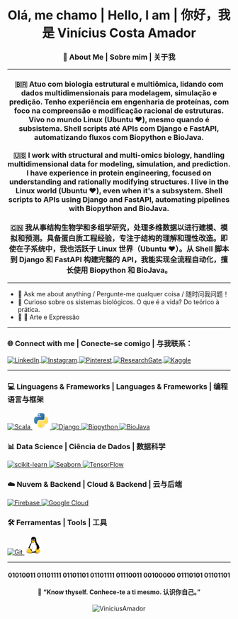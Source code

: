 <h1 align="center">Olá, me chamo | Hello, I am | 你好，我是 Vinícius Costa Amador</h1>

<h3 align="center">💬 About Me | Sobre mim | 关于我</h3>

---

<h3 align="center">
🇧🇷 Atuo com biologia estrutural e multiômica, lidando com dados multidimensionais para modelagem, simulação e predição. Tenho experiência em engenharia de proteínas, com foco na compreensão e modificação racional de estruturas. Vivo no mundo Linux (Ubuntu ❤️), mesmo quando é subsistema. Shell scripts até APIs com Django e FastAPI, automatizando fluxos com Biopython e BioJava.
<br><br>
🇺🇸 I work with structural and multi-omics biology, handling multidimensional data for modeling, simulation, and prediction. I have experience in protein engineering, focused on understanding and rationally modifying structures. I live in the Linux world (Ubuntu ❤️), even when it's a subsystem. Shell scripts to APIs using Django and FastAPI, automating pipelines with Biopython and BioJava.
<br><br>
🇨🇳 我从事结构生物学和多组学研究，处理多维数据以进行建模、模拟和预测。具备蛋白质工程经验，专注于结构的理解和理性改造。即使在子系统中，我也活跃于 Linux 世界（Ubuntu ❤️）。从 Shell 脚本到 Django 和 FastAPI 构建完整的 API，我能实现全流程自动化，擅长使用 Biopython 和 BioJava。
</h3>

---

- 💬 Ask me about anything / Pergunte-me qualquer coisa / 随时问我问题！
- 🧬 Curioso sobre os sistemas biológicos. O que é a vida? Do teórico à prática.
- 🎸 🎨 Arte e Expressão

---

<h3 align="left">🌐 Connect with me | Conecte-se comigo | 与我联系：</h3>
<p align="left">
  <a href="https://linkedin.com/in/vinícius-costa-amador-684484241/" target="blank">
    <img align="center" src="https://raw.githubusercontent.com/rahuldkjain/github-profile-readme-generator/master/src/images/icons/Social/linked-in-alt.svg" alt="LinkedIn" height="30" width="40" />
  </a>
  <a href="https://www.instagram.com/echo.on.omics/" target="blank">
    <img align="center" src="https://raw.githubusercontent.com/rahuldkjain/github-profile-readme-generator/master/src/images/icons/Social/instagram.svg" alt="Instagram" height="30" width="40" />
  </a>
  <a href="https://br.pinterest.com/echoonomics/" target="blank">
    <img align="center" src="https://raw.githubusercontent.com/rahuldkjain/github-profile-readme-generator/master/src/images/icons/Social/pinterest.svg" alt="Pinterest" height="30" width="40" />
  </a>
  <a href="https://www.researchgate.net/profile/Vinicius-Amador?ev=hdr_xprf" target="blank">
    <img align="center" src="https://cdn-icons-png.flaticon.com/512/5968/5968978.png" alt="ResearchGate" height="30" width="40" />
  </a>
  <a href="https://www.kaggle.com/viniciuscostaamador" target="blank">
    <img align="center" src="https://cdn.jsdelivr.net/gh/devicons/devicon/icons/kaggle/kaggle-original.svg" alt="Kaggle" height="30" width="40" />
  </a>
</p>

---

<h3 align="left">💻 Linguagens & Frameworks | Languages & Frameworks | 编程语言与框架</h3>
<p align="left">
  <a href="https://www.scala-lang.org/" target="_blank" rel="noreferrer">
    <img src="https://www.vectorlogo.zone/logos/scala-lang/scala-lang-icon.svg" alt="Scala" width="40" height="40"/>
  </a>
  <a href="https://www.python.org" target="_blank" rel="noreferrer">
    <img src="https://raw.githubusercontent.com/devicons/devicon/master/icons/python/python-original.svg" alt="Python" width="40" height="40"/>
  </a>
  <a href="https://www.djangoproject.com/" target="_blank" rel="noreferrer">
    <img src="https://cdn.worldvectorlogo.com/logos/django.svg" alt="Django" width="40" height="40"/>
  </a>
  <a href="https://biopython.org/" target="_blank" rel="noreferrer">
    <img src="https://img.icons8.com/fluency/48/000000/dna-helix.png" alt="Biopython" width="40" height="40"/>
  </a>
  <a href="https://biojava.org/" target="_blank" rel="noreferrer">
    <img src="https://img.icons8.com/ios-filled/50/000000/dna-2.png" alt="BioJava" width="40" height="40"/>
  </a>
</p>

<h3 align="left">📊 Data Science | Ciência de Dados | 数据科学</h3>
<p align="left">
  <a href="https://scikit-learn.org/" target="_blank" rel="noreferrer">
    <img src="https://upload.wikimedia.org/wikipedia/commons/0/05/Scikit_learn_logo_small.svg" alt="scikit-learn" width="40" height="40"/>
  </a>
  <a href="https://seaborn.pydata.org/" target="_blank" rel="noreferrer">
    <img src="https://seaborn.pydata.org/_images/logo-mark-lightbg.svg" alt="Seaborn" width="40" height="40"/>
  </a>
  <a href="https://www.tensorflow.org" target="_blank" rel="noreferrer">
    <img src="https://www.vectorlogo.zone/logos/tensorflow/tensorflow-icon.svg" alt="TensorFlow" width="40" height="40"/>
  </a>
</p>

<h3 align="left">☁️ Nuvem & Backend | Cloud & Backend | 云与后端</h3>
<p align="left">
  <a href="https://firebase.google.com/" target="_blank" rel="noreferrer">
    <img src="https://www.vectorlogo.zone/logos/firebase/firebase-icon.svg" alt="Firebase" width="40" height="40"/>
  </a>
  <a href="https://cloud.google.com/" target="_blank" rel="noreferrer">
    <img src="https://www.vectorlogo.zone/logos/google_cloud/google_cloud-icon.svg" alt="Google Cloud" width="40" height="40"/>
  </a>
</p>

<h3 align="left">🛠️ Ferramentas | Tools | 工具</h3>
<p align="left">
  <a href="https://git-scm.com/" target="_blank" rel="noreferrer">
    <img src="https://www.vectorlogo.zone/logos/git-scm/git-scm-icon.svg" alt="Git" width="40" height="40"/>
  </a>
  <a href="https://www.linux.org/" target="_blank" rel="noreferrer">
    <img src="https://raw.githubusercontent.com/devicons/devicon/master/icons/linux/linux-original.svg" alt="Linux" width="40" height="40"/>
  </a>
</p>

---
<h4 align="center">01010011 01101111 01101101 01101111 01110011 00100000 01110101 01101101</h4>
<h4 align="center">🧠 “Know thyself. Conhece-te a ti mesmo. 认识你自己。”</h4>
<p align="center">
  <img src="https://komarev.com/ghpvc/?username=ViniciusAmador&label=Profile%20views&color=0e75b6&style=flat" alt="ViniciusAmador" />
</p>
